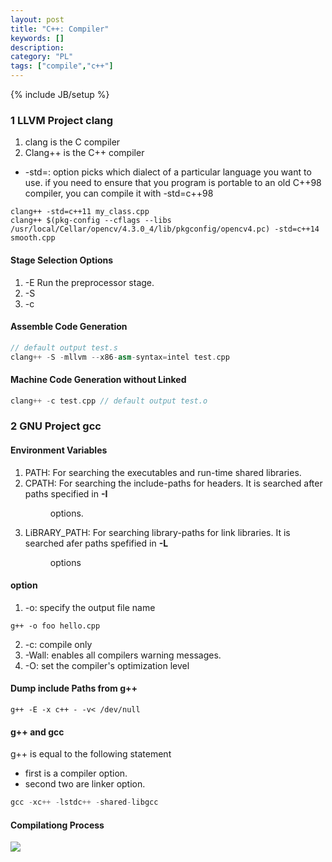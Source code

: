 ```yaml
--- 
layout: post 
title: "C++: Compiler" 
keywords: [] 
description: 
category: "PL"
tags: ["compile","c++"] 
--- 
```

{% include JB/setup %}


### 1 LLVM Project clang
1. clang is the C compiler
2. Clang++ is the C++ compiler
- -std=<dialect>: option picks which dialect of a particular language you want
  to use. if you need to ensure that you program is portable to an old C++98
  compiler, you can compile it with -std=c++98


```shell
clang++ -std=c++11 my_class.cpp
clang++ $(pkg-config --cflags --libs /usr/local/Cellar/opencv/4.3.0_4/lib/pkgconfig/opencv4.pc) -std=c++14 smooth.cpp
```
#### Stage Selection Options
1. -E     Run the preprocessor stage.
2. -S
3. -c


#### Assemble Code Generation

```cpp
// default output test.s
clang++ -S -mllvm --x86-asm-syntax=intel test.cpp
```
#### Machine Code Generation without Linked

```cpp
clang++ -c test.cpp // default output test.o
```





### 2 GNU Project gcc
#### Environment Variables
1. PATH: For searching the executables and run-time shared libraries.
2. CPATH: For searching the include-paths for headers. It is searched after
   paths specified in **-I<dir>** options.
3. LiBRARY\_PATH: For searching library-paths for link libraries. It is searched
   afer paths spefified in **-L<dir>** options

#### option
1. -o: specify the output file name 

```shell
g++ -o foo hello.cpp
````
2. -c: compile only
3. -Wall: enables all compilers warning messages.
4. -O: set the compiler's optimization level

#### Dump include Paths from g++
```shell
g++ -E -x c++ - -v< /dev/null
```


#### g++ and gcc
g++ is equal to the following statement
- first is a compiler option.
- second two are linker option.

```cpp
gcc -xc++ -lstdc++ -shared-libgcc
```

#### Compilationg Process
<img src="{{IMAGE_PATH}}/gcc-compilation-process.png">

